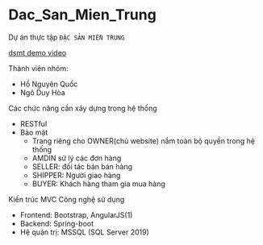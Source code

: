 # Dac_San_Mien_Trung
Dự án thực tập `ĐẶC SẢN MIỀN TRUNG`

[dsmt demo video](https://youtu.be/2ofh31OEFwE)

Thành viên nhóm:
  - Hồ Nguyên Quốc
  - Ngô Duy Hòa

Các chức năng cần xây dựng trong hệ thống
  - RESTful
  - Bảo mật
    + Trang riêng cho OWNER(chủ website) nắm toàn bộ quyền trong hệ thống
    + AMDIN sử lý các đơn hàng
    + SELLER: đối tác bán bán hàng
    + SHIPPER: Người giao hàng
    + BUYER: Khách hàng tham gia mua hàng

Kiến trúc MVC
Công nghệ sử dụng
  - Frontend: Bootstrap, AngularJS(1)
  - Backend: Spring-boot
  - Hệ quản trị: MSSQL (SQL Server 2019)
